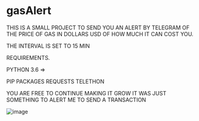 # gasAlert

THIS IS A SMALL PROJECT TO SEND YOU AN ALERT BY TELEGRAM OF THE PRICE OF GAS IN DOLLARS USD OF HOW MUCH IT CAN COST YOU.

THE INTERVAL IS SET TO 15 MIN

REQUIREMENTS.

PYTHON 3.6 =>

PIP PACKAGES
REQUESTS
TELETHON

YOU ARE FREE TO CONTINUE MAKING IT GROW IT WAS JUST SOMETHING TO ALERT ME TO SEND A TRANSACTION

![image](https://user-images.githubusercontent.com/67575679/138954568-1e31277c-894d-4a53-abc4-0f43d5c36cb8.png)


